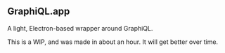 GraphiQL.app
------------

A light, Electron-based wrapper around GraphiQL.

This is a WIP, and was made in about an hour. It will get better over time.
